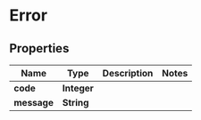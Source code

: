 

# Error


## Properties

| Name | Type | Description | Notes |
|------------ | ------------- | ------------- | -------------|
|**code** | **Integer** |  |  |
|**message** | **String** |  |  |



